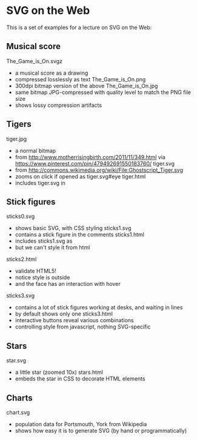 SVG on the Web
====

This is a set of examples for a lecture on SVG on the Web:


Musical score
----
The_Game_is_On.svgz
  - a musical score as a drawing
  - compressed losslessly as text
The_Game_is_On.png
  - 300dpi bitmap version of the above
The_Game_is_On.jpg
  - same bitmap JPG-compressed with quality level to match the PNG file size
  - shows lossy compression artifacts

Tigers
----

tiger.jpg
  - a normal bitmap
  - from http://www.motherrisingbirth.com/2011/11/349.html via https://www.pinterest.com/pin/479492691550183760/
tiger.svg
  - from http://commons.wikimedia.org/wiki/File:Ghostscript_Tiger.svg
  - zooms on click if opened as tiger.svg#eye
tiger.html
  - includes tiger.svg in <img>


Stick figures
----

sticks0.svg
  - shows basic SVG, with CSS styling
sticks1.svg
  - contains a stick figure in the comments
sticks1.html
  - includes sticks1.svg as <img>
  - but we can't style it from html

sticks2.html
  - validate HTML5!
  - notice style is outside
  - and the face has an interaction with hover

sticks3.svg
  - contains a lot of stick figures working at desks, and waiting in lines
  - by default shows only one
sticks3.html
  - interactive buttons reveal various combinations
  - controlling style from javascript, nothing SVG-specific

Stars
----

star.svg
  - a little star (zoomed 10x)
stars.html
  - embeds the star in CSS to decorate HTML elements

Charts
----

chart.svg
  - population data for Portsmouth, York from Wikipedia
  - shows how easy it is to generate SVG (by hand or programmatically)
